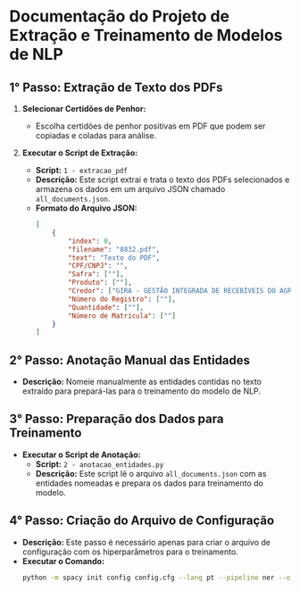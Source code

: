 # Documentação do Projeto de Extração e Treinamento de Modelos de NLP

## 1° Passo: Extração de Texto dos PDFs

1. **Selecionar Certidões de Penhor:**
   - Escolha certidões de penhor positivas em PDF que podem ser copiadas e coladas para análise.

2. **Executar o Script de Extração:**
   - **Script:** `1 - extracao_pdf`
   - **Descrição:** Este script extrai e trata o texto dos PDFs selecionados e armazena os dados em um arquivo JSON chamado `all_documents.json`.
   - **Formato do Arquivo JSON:**
     ```json
     [
         {
             "index": 0,
             "filename": "8832.pdf",
             "text": "Texto do PDF",
             "CPF/CNPJ": "",
             "Safra": [""],
             "Produto": [""],
             "Credor": ["GIRA - GESTÃO INTEGRADA DE RECEBÍVEIS DO AGRONEGÓCIO S/A"],
             "Número do Registro": [""],
             "Quantidade": [""],
             "Número de Matrícula": [""]
         }
     ]
     ```

## 2° Passo: Anotação Manual das Entidades

- **Descrição:** Nomeie manualmente as entidades contidas no texto extraído para prepará-las para o treinamento do modelo de NLP.

## 3° Passo: Preparação dos Dados para Treinamento

- **Executar o Script de Anotação:**
  - **Script:** `2 - anotacao_entidades.py`
  - **Descrição:** Este script lê o arquivo `all_documents.json` com as entidades nomeadas e prepara os dados para treinamento do modelo.

## 4° Passo: Criação do Arquivo de Configuração

- **Descrição:** Este passo é necessário apenas para criar o arquivo de configuração com os hiperparâmetros para o treinamento.
- **Executar o Comando:**
  ```bash
  python -m spacy init config config.cfg --lang pt --pipeline ner --optimize accuracy --transformers
